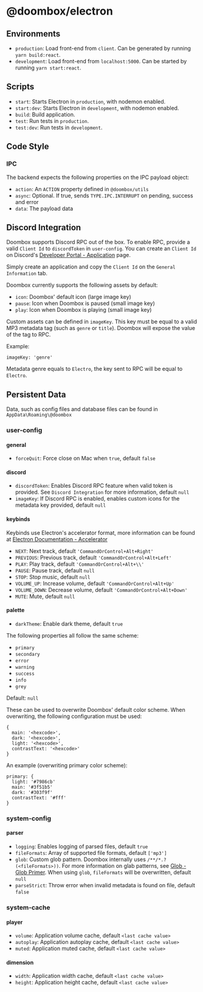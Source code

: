 # @doombox/electron

## Environments

- `production`: Load front-end from `client`. Can be generated by running `yarn build:react`.
- `development`: Load front-end from `localhost:5000`. Can be started by running `yarn start:react`.

## Scripts

- `start`: Starts Electron in `production`, with nodemon enabled.
- `start:dev`: Starts Electron in `development`, with nodemon enabled.
- `build`: Build application.
- `test`: Run tests in `production`.
- `test:dev`: Run tests in `development`.

## Code Style

### IPC

The backend expects the following properties on the IPC payload object:

  - `action`: An `ACTION` property defined in `@doombox/utils`
  - `async`: Optional. If true, sends `TYPE.IPC.INTERRUPT` on pending, success and error
  - `data`: The payload data

## Discord Integration

Doombox supports Discord RPC out of the box. To enable RPC, provide a valid `Client Id` to `discordToken` in `user-config`. You can create an `Client Id` on Discord's [Developer Portal - Application](https://discordapp.com/developers/applications) page.

Simply create an application and copy the `Client Id` on the `General Information` tab.

Doombox currently supports the following assets by default:

- `icon`: Doombox' default icon (large image key)
- `pause`: Icon when Doombox is paused (small image key)
- `play`: Icon when Doombox is playing (small image key)

Custom assets can be defined in `imageKey`. This key must be equal to a valid MP3 metadata tag (such as `genre` or `title`). Doombox will expose the value of the tag to RPC.

Example:

`imageKey: 'genre'`

Metadata genre equals to `Electro`, the key sent to RPC will be equal to `Electro`.

## Persistent Data

Data, such as config files and database files can be found in `AppData\Roaming\@doombox`

### user-config

#### general

- `forceQuit`: Force close on Mac when `true`, default `false`

#### discord

- `discordToken`: Enables Discord RPC feature when valid token is provided. See `Discord Integration` for more information, default `null`
- `imageKey`: If Discord RPC is enabled, enables custom icons for the metadata key provided, default `null`

#### keybinds

Keybinds use Electron's accelerator format, more information can be found at [Electron Documentation - Accelerator](https://electronjs.org/docs/api/accelerator)

- `NEXT`: Next track, default `'CommandOrControl+Alt+Right'`
- `PREVIOUS`: Previous track, default `'CommandOrControl+Alt+Left'`
- `PLAY`: Play track, default `'CommandOrControl+Alt+\\'`
- `PAUSE`: Pause track, default `null`
- `STOP`: Stop music, default `null`
- `VOLUME_UP`: Increase volume, default `'CommandOrControl+Alt+Up'`
- `VOLUME_DOWN`: Decrease volume, default `'CommandOrControl+Alt+Down'`
- `MUTE`: Mute, default `null`

#### palette

- `darkTheme`: Enable dark theme, default `true`

The following properties all follow the same scheme:

- `primary`
- `secondary`
- `error`
- `warning`
- `success`
- `info`
- `grey`

Default: `null`

These can be used to overwrite Doombox' default color scheme. When overwriting, the following configuration must be used:

```
{
  main: '<hexcode>',
  dark: '<hexcode>',
  light: '<hexcode>',
  contrastText: '<hexcode>'
}
```

An example (overwriting primary color scheme):

```
primary: {
  light: '#7986cb'
  main: '#3f51b5'
  dark: '#303f9f'
  contrastText: '#fff'
}
```

### system-config

#### parser

- `logging`: Enables logging of parsed files, default `true`
- `fileFormats`: Array of supported file formats, default `['mp3']`
- `glob`: Custom glob pattern. Doombox internally uses `/**/*.?(<fileFormats>))`. For more information on glab patterns, see [Glob - Glob Primer](https://www.npmjs.com/package/glob#glob-primer). When using `glob`, `fileFormats` will be overwritten, default `null`
- `parseStrict`: Throw error when invalid metadata is found on file, default `false`

### system-cache

#### player

- `volume`: Application volume cache, default `<last cache value>`
- `autoplay`: Application autoplay cache, default `<last cache value>`
- `muted`: Application muted cache, default `<last cache value>`

#### dimension

- `width`: Application width cache, default `<last cache value>`
- `height`: Application height cache, default `<last cache value>`